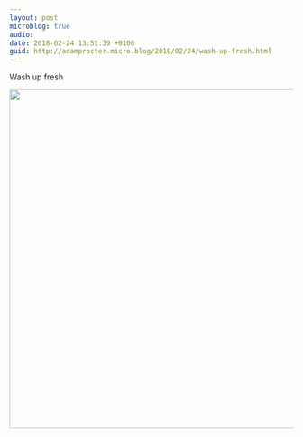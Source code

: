 ```yaml
---
layout: post
microblog: true
audio: 
date: 2018-02-24 13:51:39 +0100
guid: http://adamprocter.micro.blog/2018/02/24/wash-up-fresh.html
---
```

Wash up fresh

<img src="http://discursive.adamprocter.co.uk/uploads/2018/cfa559d22b.jpg" width="600" height="600" />
